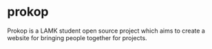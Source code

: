 prokop
======
Prokop is a LAMK student open source project which aims to create
a website for bringing people together for projects. 
